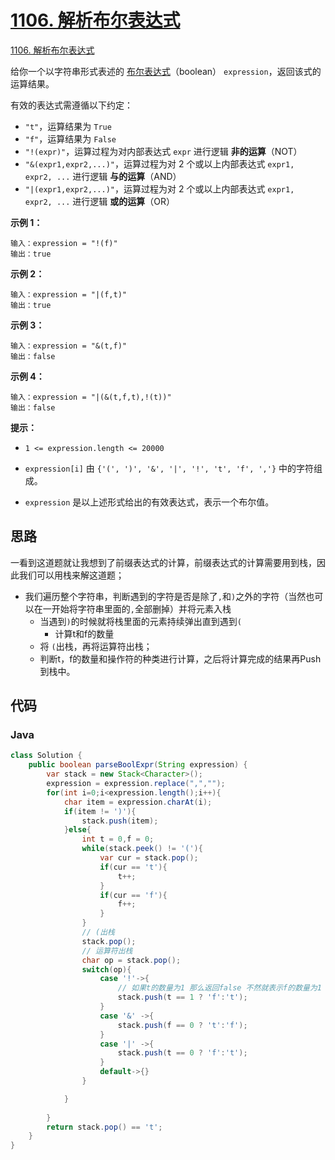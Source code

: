 # [1106. 解析布尔表达式](https://leetcode.cn/problems/parsing-a-boolean-expression/)

 [1106. 解析布尔表达式](https://leetcode.cn/problems/parsing-a-boolean-expression/)



给你一个以字符串形式表述的 [布尔表达式](https://baike.baidu.com/item/布尔表达式/1574380?fr=aladdin)（boolean） `expression`，返回该式的运算结果。

有效的表达式需遵循以下约定：

- `"t"`，运算结果为 `True`
- `"f"`，运算结果为 `False`
- `"!(expr)"`，运算过程为对内部表达式 `expr` 进行逻辑 **非的运算**（NOT）
- `"&(expr1,expr2,...)"`，运算过程为对 2 个或以上内部表达式 `expr1, expr2, ...` 进行逻辑 **与的运算**（AND）
- `"|(expr1,expr2,...)"`，运算过程为对 2 个或以上内部表达式 `expr1, expr2, ...` 进行逻辑 **或的运算**（OR）

**示例 1：**

```
输入：expression = "!(f)"
输出：true
```

**示例 2：**

```
输入：expression = "|(f,t)"
输出：true
```

**示例 3：**

```
输入：expression = "&(t,f)"
输出：false
```

**示例 4：**

```
输入：expression = "|(&(t,f,t),!(t))"
输出：false
```

**提示：**

- `1 <= expression.length <= 20000`
- `expression[i]` 由 `{'(', ')', '&', '|', '!', 't', 'f', ','}` 中的字符组成。

- `expression` 是以上述形式给出的有效表达式，表示一个布尔值。



## 思路

一看到这道题就让我想到了前缀表达式的计算，前缀表达式的计算需要用到栈，因此我们可以用栈来解这道题；



+ 我们遍历整个字符串，判断遇到的字符是否是除了`,`和`)`之外的字符（当然也可以在一开始将字符串里面的`,`全部删掉）并将元素入栈
	+ 当遇到`)`的时候就将栈里面的元素持续弹出直到遇到`(`
		+ 计算t和f的数量
	+ 将 `(`出栈，再将运算符出栈；
	+ 判断t，f的数量和操作符的种类进行计算，之后将计算完成的结果再Push到栈中。



## 代码

### Java

```java
class Solution {
    public boolean parseBoolExpr(String expression) {
        var stack = new Stack<Character>();
        expression = expression.replace(",","");
        for(int i=0;i<expression.length();i++){
            char item = expression.charAt(i);
            if(item != ')'){
                stack.push(item);
            }else{
                int t = 0,f = 0;
                while(stack.peek() != '('){
                    var cur = stack.pop();
                    if(cur == 't'){
                        t++;
                    }
                    if(cur == 'f'){
                        f++;
                    }
                }
                // (出栈
                stack.pop();
                // 运算符出栈
                char op = stack.pop();
                switch(op){
                    case '!'->{
                        // 如果t的数量为1 那么返回false 不然就表示f的数量为1 那么就返回true
                        stack.push(t == 1 ? 'f':'t');
                    }       
                    case '&' ->{
                        stack.push(f == 0 ? 't':'f');
                    }
                    case '|' ->{
                        stack.push(t == 0 ? 'f':'t');
                    }
                    default->{}
                }

            }
            
        }
        return stack.pop() == 't';
    }
}
```

